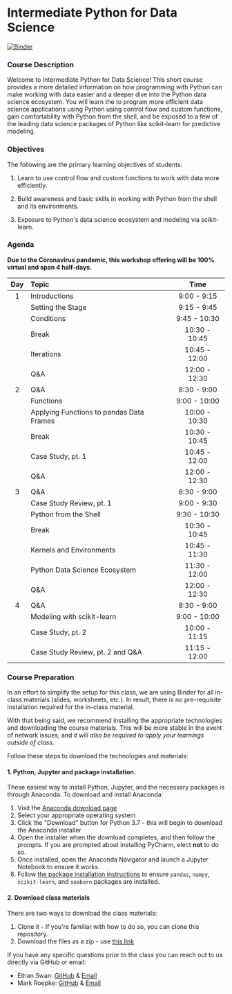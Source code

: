 # Intermediate Python for Data Science
[![Binder](https://mybinder.org/badge_logo.svg)](https://mybinder.org/v2/gh/uc-python/intermediate-python-datasci/master?urlpath=lab)

### Course Description

Welcome to Intermediate Python for Data Science! This short course provides a more detailed information on how programming with Python can make working with data easier and a deeper dive into the Python data science ecosystem. You will learn the to program more efficient data science applications using Python using control flow and custom functions, gain comfortability with Python from the shell, and be exposed to a few of the leading data science packages of Python like scikit-learn for predictive modeling.

### Objectives

The following are the primary learning objectives of students:

1. Learn to use control flow and custom functions to work with data more efficiently.

2. Build awareness and basic skills in working with Python from the shell and its environments.

3. Exposure to Python's data science ecosystem and modeling via scikit-learn.


### Agenda

**Due to the Coronavirus pandemic, this workshop offering will be 100% virtual and span 4 half-days.**

| Day | Topic                                                                          |     Time      |
| :-: | :----------------------------------------------------------------------------- | :-----------: |
|  1  | Introductions                                                                  |  9:00 - 9:15  |
|     | Setting the Stage                                                              |  9:15 - 9:45  |
|     | Conditions                                                                     |  9:45 - 10:30 |
|     | Break                                                                          | 10:30 - 10:45 |
|     | Iterations                                                                     | 10:45 - 12:00 |
|     | Q&A                                                                            | 12:00 - 12:30 | 
|  2  | Q&A                                                                            |  8:30 - 9:00  | 
|     | Functions                                                                      |  9:00 - 10:00 |
|     | Applying Functions to pandas Data Frames                                       | 10:00 - 10:30 |
|     | Break                                                                          | 10:30 - 10:45 |
|     | Case Study, pt. 1                                                              | 10:45 - 12:00 |
|     | Q&A                                                                            | 12:00 - 12:30 | 
|  3  | Q&A                                                                            |  8:30 - 9:00  | 
|     | Case Study Review, pt. 1                                                       |  9:00 - 9:30  |
|     | Python from the Shell                                                          |  9:30 - 10:30 |
|     | Break                                                                          | 10:30 - 10:45 |
|     | Kernels and Environments                                                       | 10:45 - 11:30 |
|     | Python Data Science Ecosystem                                                  | 11:30 - 12:00 |
|     | Q&A                                                                            | 12:00 - 12:30 |
|  4  | Q&A                                                                            |  8:30 - 9:00  |
|     | Modeling with scikit-learn                                                     |  9:00 - 10:00 |
|     | Case Study, pt. 2                                                              | 10:00 - 11:15 |
|     | Case Study Review, pt. 2 and Q&A                                               | 11:15 - 12:00 |

### Course Preparation

In an effort to simplify the setup for this class, we are using Binder for all in-class materials (slides, worksheets, etc.). In result, there is no pre-requisite installation required for the in-class material.

With that being said, we recommend installing the appropriate technologies and downloading the course materials. This will be more stable in the event of network issues, and *it will also be required to apply your learnings outside of class*.

Follow these steps to download the technologies and materials:

#### 1. Python, Jupyter and package installation.

These easiest way to install Python, Jupyter, and the necessary packages is through Anaconda. To download and install Anaconda:

1. Visit the [Anaconda download page](https://www.anaconda.com/distribution/)
2. Select your appropriate operating system
3. Click the "Download" button for Python 3.7 - this will begin to download the Anaconda installer
4. Open the installer when the download completes, and then follow the prompts. If you are prompted about installing PyCharm, elect **not** to do so.
5. Once installed, open the Anaconda Navigator and launch a Jupyter Notebook to ensure it works.
6. Follow [the package installation instructions](https://docs.anaconda.com/anaconda/navigator/tutorials/manage-packages/#installing-a-package) to ensure `pandas`, `numpy`, `scikit-learn`, and `seaborn` packages are installed.

#### 2. Download class materials

There are two ways to download the class materials:

1. Clone it - If you're familiar with how to do so, you can clone this repository.
2. Download the files as a zip - use [this link](https://github.com/uc-python/intermediate-python-datasci/archive/master.zip)

If you have any specific questions prior to the class you can reach out to us directly via GitHub or email:

  * Ethan Swan: [GitHub](https://www.github.com/eswan18) & [Email](mailto:ethanpswan@gmail.com)
  * Mark Roepke: [GitHub](https://www.github.com/markroepke) & [Email](mailto:mroepke5@gmail.com)
